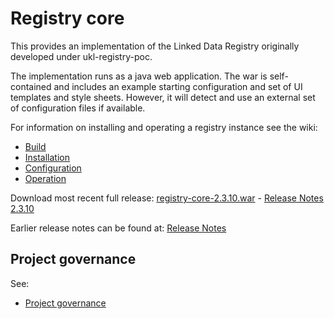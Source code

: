 # Registry core

This provides an implementation of the Linked Data Registry originally developed under ukl-registry-poc.

The implementation runs as a java web application.
The war is self-contained and includes an example starting configuration and set of UI templates and style sheets.
However, it will detect and use an external set of configuration files if available.

For information on installing and operating a registry instance see the wiki:
   * [Build](https://github.com/UKGovLD/registry-core/wiki/Build)
   * [Installation](https://github.com/UKGovLD/registry-core/wiki/Installation)
   * [Configuration](https://github.com/UKGovLD/registry-core/wiki/Configuration)
   * [Operation](https://github.com/UKGovLD/registry-core/wiki/Operation)
 
Download most recent full release: [registry-core-2.3.10.war](https://s3-eu-west-1.amazonaws.com/ukgovld/release/com/github/ukgovld/registry-core/2.3.10/registry-core-2.3.10.war) - 
[Release Notes 2.3.10](https://github.com/UKGovLD/registry-core/wiki/Release-2.3.10)

Earlier release notes can be found at: [Release Notes](https://github.com/UKGovLD/registry-core/wiki#release-notes)

## Project governance

See:
   * [Project governance](https://github.com/der/ukl-registry-poc/wiki/Project-Governance)
